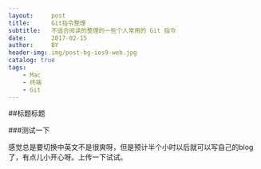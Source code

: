 ```yaml
---
layout:     post
title:      Git指令整理
subtitle:   不适合阅读的整理的一些个人常用的 Git 指令
date:       2017-02-15
author:     BY
header-img: img/post-bg-ios9-web.jpg
catalog: true
tags:
    - Mac
    - 终端
    - Git
---
```

##标题标题

###测试一下

感觉总是要切换中英文不是很爽呀，但是预计半个小时以后就可以写自己的blog了，有点儿小开心呀。上传一下试试。